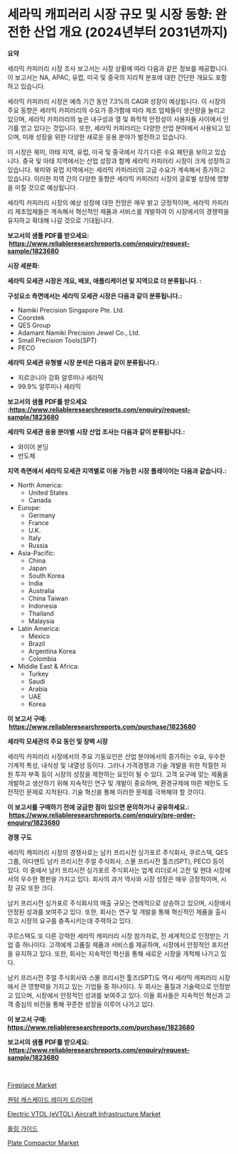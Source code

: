 <p><h1>세라믹 캐피러리 시장 규모 및 시장 동향: 완전한 산업 개요 (2024년부터 2031년까지)</h1></p><p><strong>요약</strong></p>
<p><p>세라믹 카피러리 시장 조사 보고서는 시장 상황에 따라 다음과 같은 정보를 제공합니다. 이 보고서는 NA, APAC, 유럽, 미국 및 중국의 지리적 분포에 대한 간단한 개요도 포함하고 있습니다. </p><p>세라믹 카피러리 시장은 예측 기간 동안 7.3%의 CAGR 성장이 예상됩니다. 이 시장의 주요 동향은 세라믹 카피러리의 수요가 증가함에 따라 제조 업체들이 생산량을 늘리고 있으며, 세라믹 카피러리의 높은 내구성과 열 및 화학적 안정성이 사용자들 사이에서 인기를 얻고 있다는 것입니다. 또한, 세라믹 카피러리는 다양한 산업 분야에서 사용되고 있으며, 미래 성장을 위한 다양한 새로운 응용 분야가 발전하고 있습니다.</p><p>이 시장은 북미, 아태 지역, 유럽, 미국 및 중국에서 각기 다른 수요 패턴을 보이고 있습니다. 중국 및 아태 지역에서는 산업 성장과 함께 세라믹 카피러리 시장이 크게 성장하고 있습니다. 북미와 유럽 지역에서는 세라믹 카피러리의 고급 수요가 계속해서 증가하고 있습니다. 이러한 지역 간의 다양한 동향은 세라믹 카피러리 시장의 글로벌 성장에 영향을 미칠 것으로 예상됩니다.</p><p>세라믹 카피러리 시장의 예상 성장에 대한 전망은 매우 밝고 긍정적이며, 세라믹 카피러리 제조업체들은 계속해서 혁신적인 제품과 서비스를 개발하여 이 시장에서의 경쟁력을 유지하고 확대해 나갈 것으로 기대됩니다.</p></p>
<p><strong>보고서의 샘플 PDF를 받으세요: &nbsp;<a href="https://www.reliableresearchreports.com/enquiry/request-sample/1823680">https://www.reliableresearchreports.com/enquiry/request-sample/1823680</a></strong></p>
<p><strong>시장 세분화:</strong></p>
<p><strong> 세라믹 모세관 시장은 개요, 배포, 애플리케이션 및 지역으로 더 분류됩니다. :</strong></p>
<p><strong>구성요소 측면에서는 세라믹 모세관 시장은 다음과 같이 분류됩니다.:</strong></p>
<p><ul><li>Namiki Precision Singapore Pte. Ltd.</li><li>Coorstek</li><li>QES Group</li><li>Adamant Namiki Precision Jewel Co., Ltd.</li><li>Small Precision Tools(SPT)</li><li>PECO</li></ul></p>
<p><strong> 세라믹 모세관 유형별 시장 분석은 다음과 같이 분류됩니다.:</strong></p>
<p><ul><li>지르코니아 강화 알루미나 세라믹</li><li>99.9% 알루미나 세라믹</li></ul></p>
<p><strong>보고서의 샘플 PDF를 받으세요 :<a href="https://www.reliableresearchreports.com/enquiry/request-sample/1823680">https://www.reliableresearchreports.com/enquiry/request-sample/1823680</a></strong></p>
<p><strong> 세라믹 모세관 응용 분야별 시장 산업 조사는 다음과 같이 분류됩니다.:</strong></p>
<p><ul><li>와이어 본딩</li><li>반도체</li></ul></p>
<p><strong>지역 측면에서 세라믹 모세관 지역별로 이용 가능한 시장 플레이어는 다음과 같습니다.:</strong></p>
<p><ul>
    <li>
        North America:
        <ul>
            <li>United States</li>
            <li>Canada</li>
        </ul>
    </li>
    <li>
        Europe:
        <ul>
            <li>Germany</li>
            <li>France</li>
            <li>U.K.</li>
            <li>Italy</li>
            <li>Russia</li>
        </ul>
    </li>
    <li>
        Asia-Pacific:
        <ul>
            <li>China</li>
            <li>Japan</li>
            <li>South Korea</li>
            <li>India</li>
            <li>Australia</li>
            <li>China Taiwan</li>
            <li>Indonesia</li>
            <li>Thailand</li>
            <li>Malaysia</li>
        </ul>
    </li>
    <li>
        Latin America:
        <ul>
            <li>Mexico</li>
            <li>Brazil</li>
            <li>Argentina Korea</li>
            <li>Colombia</li>
        </ul>
    </li>
    <li>
        Middle East & Africa:
        <ul>
            <li>Turkey</li>
            <li>Saudi</li>
            <li>Arabia</li>
            <li>UAE</li>
            <li>Korea</li>
        </ul>
    </li>
    </ul></p>
<p><strong>이 보고서 구매: &nbsp;<a href="https://www.reliableresearchreports.com/purchase/1823680">https://www.reliableresearchreports.com/purchase/1823680</a></strong></p>
<p><strong>세라믹 모세관의 주요 동인 및 장벽 시장</strong></p>
<p><p>세라믹 카피러리 시장에서의 주요 기동요인은 산업 분야에서의 증가하는 수요, 우수한 기계적 특성, 내식성 및 내열성 등이다. 그러나 가격경쟁과 기술 개발을 위한 적절한 자원 투자 부족 등이 시장의 성장을 제한하는 요인이 될 수 있다. 고객 요구에 맞는 제품을 개발하고 생산하기 위해 지속적인 연구 및 개발이 중요하며, 환경규제에 따른 제한도 도전적인 문제로 지적된다. 기술 혁신을 통해 이러한 문제를 극복해야 할 것이다.</p></p>
<p><strong>이 보고서를 구매하기 전에 궁금한 점이 있으면 문의하거나 공유하세요.: &nbsp;<a href="https://www.reliableresearchreports.com/enquiry/pre-order-enquiry/1823680">https://www.reliableresearchreports.com/enquiry/pre-order-enquiry/1823680</a></strong></p>
<p><strong>경쟁 구도</strong></p>
<p><p>세라믹 캐피러리 시장의 경쟁사로는 남키 프리시전 싱가포르 주식회사, 쿠르스텍, QES 그룹, 아다맨트 남키 프리시전 주얼 주식회사, 스몰 프리시전 툴즈(SPT), PECO 등이 있다. 이 중에서 남키 프리시전 싱가포르 주식회사는 업계 리더로서 고전 및 현대 시장에서의 우수한 평판을 가지고 있다. 회사의 과거 역사와 시장 성장은 매우 긍정적이며, 시장 규모 또한 크다.</p><p>남키 프리시전 싱가포르 주식회사의 매출 규모는 연례적으로 상승하고 있으며, 시장에서 안정된 성과를 보여주고 있다. 또한, 회사는 연구 및 개발을 통해 혁신적인 제품을 출시하고 시장의 요구를 충족시키는데 주력하고 있다. </p><p>쿠르스텍도 또 다른 강력한 세라믹 캐피러리 시장 참가자로, 전 세계적으로 인정받는 기업 중 하나이다. 고객에게 고품질 제품과 서비스를 제공하며, 시장에서 안정적인 포지션을 유지하고 있다. 또한, 회사는 지속적인 혁신을 통해 새로운 시장을 개척해 나가고 있다.</p><p>남키 프리시전 주얼 주식회사와 스몰 프리시전 툴즈(SPT)도 역시 세라믹 캐피러리 시장에서 큰 영향력을 가지고 있는 기업들 중 하나이다. 두 회사는 품질과 기술력으로 인정받고 있으며, 시장에서 안정적인 성과를 보여주고 있다. 이들 회사들은 지속적인 혁신과 고객 중심의 비전을 통해 꾸준한 성장을 이루어 나가고 있다.</p></p>
<p><strong>이 보고서 구매: &nbsp; <a href="https://www.reliableresearchreports.com/purchase/1823680">https://www.reliableresearchreports.com/purchase/1823680</a></strong></p>
<p><strong>보고서의 샘플 PDF를 받으세요: &nbsp;<a href="https://www.reliableresearchreports.com/enquiry/request-sample/1823680">https://www.reliableresearchreports.com/enquiry/request-sample/1823680</a></strong><strong></strong></p>
<p>&nbsp;</p>
<p><p><a href="https://github.com/Krish2023na/Market-Research-Report-List-3/blob/main/fireplace-market.md">Fireplace Market</a></p><p><a href="https://github.com/crfsywufhm81415/Market-Research-Report-List-1/blob/main/50306174673.md">퀀텀 캐스케이드 레이저 드라이버</a></p><p><a href="https://boundless-drawbridge-702.notion.site/Electric-VTOL-eVTOL-Aircraft-Infrastructure-Market-Research-Report-Provides-thorough-Industry-Over-de5cd89682884395b73c4e6e04ccf32f">Electric VTOL (eVTOL) Aircraft Infrastructure Market</a></p><p><a href="https://github.com/vs10l4sfg5c/Market-Research-Report-List-1/blob/main/44032724674.md">롤링 가이드</a></p><p><a href="https://view.publitas.com/reportprime-1/plate-compactor-market-research-report-unlocks-analysis-on-the-market-financial-status-market-size-and-market-revenue-upto-2031/">Plate Compactor Market</a></p></p>